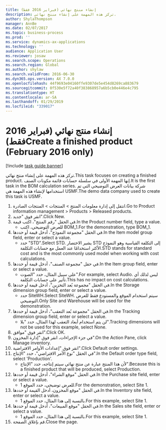 ```yaml
---
title: إنشاء منتج نهائي (فبراير 2016 فقط)
description: تركز هذه المهمة على إنشاء منتج نهائي.
author: ShylaThompson
manager: AnnBe
ms.date: 02/07/2017
ms.topic: business-process
ms.prod: ''
ms.service: dynamics-ax-applications
ms.technology: ''
audience: Application User
ms.reviewer: josaw
ms.search.scope: Operations
ms.search.region: Global
ms.author: shylaw
ms.search.validFrom: 2016-06-30
ms.dyn365.ops.version: AX 7.0.0
ms.openlocfilehash: 44f9693e04160ffe9307de5e454d8269ca883679
ms.sourcegitcommit: 0f530e5f72a40f383868957a6b5cb0e446e4c795
ms.translationtype: HT
ms.contentlocale: ar-SA
ms.lasthandoff: 01/29/2019
ms.locfileid: "339017"
---
```

# <a name="create-a-finished-product-february-2016-only"></a><span data-ttu-id="9ce02-103">إنشاء منتج نهائي (فبراير 2016 فقط)</span><span class="sxs-lookup"><span data-stu-id="9ce02-103">Create a finished product (February 2016 only)</span></span>

[!include [task guide banner](../../includes/task-guide-banner.md)]

<span data-ttu-id="9ce02-104">تركز هذه المهمة على إنشاء منتج نهائي.</span><span class="sxs-lookup"><span data-stu-id="9ce02-104">This task focuses on creating a finished product.</span></span> <span data-ttu-id="9ce02-105">إنها المهمة الأولى في سلسلة حسابات قائمة مكونات الصنف.</span><span class="sxs-lookup"><span data-stu-id="9ce02-105">It is the first task in the BOM calculation series.</span></span> <span data-ttu-id="9ce02-106">شركة بيانات العرض التوضيحي التي تم استخدامها لإنشاء هذه المهمة هي USMF.‬</span><span class="sxs-lookup"><span data-stu-id="9ce02-106">The demo data company used to create this task is USMF.</span></span>

1. <span data-ttu-id="9ce02-107">انتقل إلى إدارة معلومات المنتج > المنتجات > المنتجات الصادرة.</span><span class="sxs-lookup"><span data-stu-id="9ce02-107">Go to Product information management > Products > Released products.</span></span>
2. <span data-ttu-id="9ce02-108">انقر فوق "جديد".</span><span class="sxs-lookup"><span data-stu-id="9ce02-108">Click New.</span></span>
3. <span data-ttu-id="9ce02-109">في الحقل "رقم المنتج"، اكتب قيمة.</span><span class="sxs-lookup"><span data-stu-id="9ce02-109">In the Product number field, type a value.</span></span>
    * <span data-ttu-id="9ce02-110">للعرض التوضيحي، اكتب BOM_1.</span><span class="sxs-lookup"><span data-stu-id="9ce02-110">For the demonstration, type BOM_1.</span></span>  
4. <span data-ttu-id="9ce02-111">في الحقل "مجموعة النموذج"، أدخل قيمة أو حددها.</span><span class="sxs-lookup"><span data-stu-id="9ce02-111">In the Item model group field, enter or select a value.</span></span>
    * <span data-ttu-id="9ce02-112">حدد "STD".</span><span class="sxs-lookup"><span data-stu-id="9ce02-112">Select STD.</span></span> <span data-ttu-id="9ce02-113">يشير الاختصار STD إلى التكلفة القياسية وهو النموذج الأكثر استخدامًا عند العمل مع حسابات التكلفة.</span><span class="sxs-lookup"><span data-stu-id="9ce02-113">STD stands for standard cost and is the most commonly used model when working with cost calculations.</span></span>  
5. <span data-ttu-id="9ce02-114">في حقل "مجموعة الصنف"، أدخل قيمة أو حددها.</span><span class="sxs-lookup"><span data-stu-id="9ce02-114">In the Item group field, enter or select a value.</span></span>
    * <span data-ttu-id="9ce02-115">على سبيل المثال، حدد "الصوت".</span><span class="sxs-lookup"><span data-stu-id="9ce02-115">For example, select Audio.</span></span> <span data-ttu-id="9ce02-116">ليس لذلك أي تأثير على حسابات التكلفة.</span><span class="sxs-lookup"><span data-stu-id="9ce02-116">This has no impact on cost calculations.</span></span>  
6. <span data-ttu-id="9ce02-117">في الحقل "مجموعة بُعد التخزين"، أدخل قيمة أو حددها.</span><span class="sxs-lookup"><span data-stu-id="9ce02-117">In the Storage dimension group field, enter or select a value.</span></span>
    * <span data-ttu-id="9ce02-118">حدد SiteWH.</span><span class="sxs-lookup"><span data-stu-id="9ce02-118">Select SiteWH.</span></span> <span data-ttu-id="9ce02-119">سيتم استخدام الموقع والمستودع فقط للعرض التوضيحي.</span><span class="sxs-lookup"><span data-stu-id="9ce02-119">Only Site and Warehouse will be used for the demonstration.</span></span>  
7. <span data-ttu-id="9ce02-120">في الحقل "مجموعة بُعد التعقب"، أدخل قيمة أو حددها.</span><span class="sxs-lookup"><span data-stu-id="9ce02-120">In the Tracking dimension group field, enter or select a value.</span></span>
    * <span data-ttu-id="9ce02-121">لن يتم استخدام أبعاد التعقب لهذا المثال، حدد "بلا".</span><span class="sxs-lookup"><span data-stu-id="9ce02-121">Tracking dimensions will not be used for this example, select None.</span></span>  
8. <span data-ttu-id="9ce02-122">انقر فوق "موافق".</span><span class="sxs-lookup"><span data-stu-id="9ce02-122">Click OK.</span></span>
9. <span data-ttu-id="9ce02-123">في جزء الإجراءات‬، انقر فوق "إدارة المخزون".</span><span class="sxs-lookup"><span data-stu-id="9ce02-123">On the Action Pane, click Manage inventory.</span></span>
10. <span data-ttu-id="9ce02-124">انقر فوق "إعدادات الأوامر الافتراضية".</span><span class="sxs-lookup"><span data-stu-id="9ce02-124">Click Default order settings.</span></span>
11. <span data-ttu-id="9ce02-125">في الحقل "نوع الأمر الافتراضي"، حدد "الإنتاج".</span><span class="sxs-lookup"><span data-stu-id="9ce02-125">In the Default order type field, select 'Production'.</span></span>
    * <span data-ttu-id="9ce02-126">لأن هذا المنتج عبارة عن منتج نهائي سيتم إنتاجه، حدد "الإنتاج".</span><span class="sxs-lookup"><span data-stu-id="9ce02-126">Because this is a finished product that will be produced, select Production.</span></span>  
12. <span data-ttu-id="9ce02-127">في الحقل "موقع الشراء"، أدخل قيمة أو حددها.</span><span class="sxs-lookup"><span data-stu-id="9ce02-127">In the Purchase site field, enter or select a value.</span></span>
    * <span data-ttu-id="9ce02-128">للعرض توضيحي، حدد الموقع 1.</span><span class="sxs-lookup"><span data-stu-id="9ce02-128">For the demonstration, select Site 1.</span></span>  
13. <span data-ttu-id="9ce02-129">في الحقل "موقع المخزون، أدخل القيمة أو حددها.</span><span class="sxs-lookup"><span data-stu-id="9ce02-129">In the Inventory site field, enter or select a value.</span></span>
    * <span data-ttu-id="9ce02-130">بالنسبة إلى هذا المثال، حدد الموقع 1.</span><span class="sxs-lookup"><span data-stu-id="9ce02-130">For this example, select Site 1.</span></span>  
14. <span data-ttu-id="9ce02-131">في الحقل "موقع المبيعات"، أدخل قيمة أو حددها.</span><span class="sxs-lookup"><span data-stu-id="9ce02-131">In the Sales site field, enter or select a value.</span></span>
    * <span data-ttu-id="9ce02-132">بالنسبة إلى هذا المثال، حدد الموقع 1.</span><span class="sxs-lookup"><span data-stu-id="9ce02-132">For this example, select Site 1.</span></span>  
15. <span data-ttu-id="9ce02-133">قم بإغلاق الصفحة.</span><span class="sxs-lookup"><span data-stu-id="9ce02-133">Close the page.</span></span>

